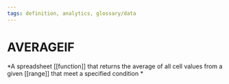 ```yaml
---
tags: definition, analytics, glossary/data
---
```

#  AVERAGEIF
*A spreadsheet [[function]] that returns the average of all cell values from a given [[range]] that meet a specified condition *